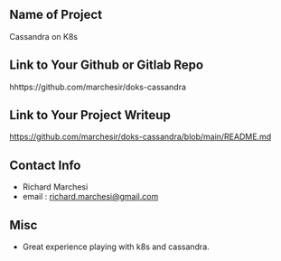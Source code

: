 ## Name of Project 
Cassandra on K8s 

## Link to Your Github or Gitlab Repo
hhttps://github.com/marchesir/doks-cassandra

## Link to Your Project Writeup
https://github.com/marchesir/doks-cassandra/blob/main/README.md

## Contact Info
* Richard Marchesi
* email : richard.marchesi@gmail.com

## Misc 
* Great experience playing with k8s and cassandra.
